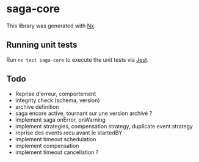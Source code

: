# saga-core

This library was generated with [Nx](https://nx.dev).

## Running unit tests

Run `nx test saga-core` to execute the unit tests via [Jest](https://jestjs.io).


## Todo

- Reprise d'erreur, comportement
- integrity check (schema, version)
- archive definition
- saga encore active, tournant sur une version archivé ?
- implement saga onError, onWarning
- implement strategies, compensation strategy, duplicate event strategy
- reprise des events recu avant le startedBY
- implement timeout schedulation
- implement compensation
- implement timeout cancellation ?

